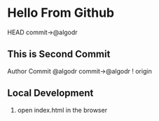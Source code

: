 # Hello From Github 
HEAD
commit->@algodr

## This is Second Commit
Author Commit @algodr
commit->@algodr !
origin

## Local Development 
1. open index.html in the browser
